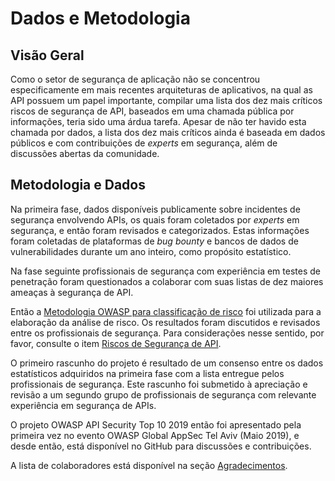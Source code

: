 # Dados e Metodologia

## Visão Geral

Como o setor de segurança de aplicação não se concentrou especificamente em mais recentes arquiteturas de aplicativos, na qual as API possuem um papel importante, compilar uma lista dos dez mais críticos riscos de segurança de API, baseados em uma chamada pública por informações, teria sido uma árdua tarefa. Apesar de não ter havido esta chamada por dados, a lista dos dez mais críticos ainda é baseada em dados públicos e com contribuições de *experts* em segurança, além de discussões abertas da comunidade.

## Metodologia e Dados

Na primeira fase, dados disponíveis publicamente sobre incidentes de segurança envolvendo APIs, os quais foram coletados por *experts* em segurança, e então foram revisados e categorizados. Estas informações foram coletadas de plataformas de *bug bounty* e bancos de dados de vulnerabilidades durante um ano inteiro, como propósito estatístico.

Na fase seguinte profissionais de segurança com experiência em testes de penetração foram questionados a colaborar com suas listas de dez maiores ameaças à segurança de API.

Então a [Metodologia OWASP para classificação de risco][1] foi utilizada para a elaboração da análise de risco. Os resultados foram discutidos e revisados entre os profissionais de segurança. Para considerações nesse sentido, por favor, consulte o item [Riscos de Segurança de API][2].

O primeiro rascunho do projeto é resultado de um consenso entre os dados estatísticos adquiridos na primeira fase com a lista entregue pelos profissionais de segurança. Este rascunho foi submetido à apreciação e revisão a um segundo grupo de profissionais de segurança com relevante experiência em segurança de APIs.

O projeto OWASP API Security Top 10 2019 então foi apresentado pela primeira vez no evento OWASP Global AppSec Tel Aviv (Maio 2019), e desde então, está disponível no GitHub para discussões e contribuições.

A lista de colaboradores está disponível na seção [Agradecimentos][3].

[1]: https://www.owasp.org/index.php/OWASP_Risk_Rating_Methodology
[2]: ./0x10-api-security-risks.md
[3]: ./0xd1-acknowledgments.md
